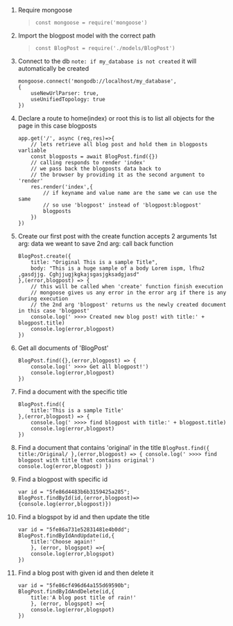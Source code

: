 1.  Require mongoose
    >   `const mongoose = require('mongoose')`

2.  Import the blogpost model with the correct path
    >   `const BlogPost = require('./models/BlogPost')`

3.  Connect to the db `note: if my_database is not created` it will automatically be created
    ```
    mongoose.connect('mongodb://localhost/my_database',
    {
        useNewUrlParser: true,
        useUnifiedTopology: true 
    })
    ```

4.  Declare a route to home(index) or root this is to list all objects for the page in this case blogposts
    ```
    app.get('/', async (req,res)=>{
        // lets retrieve all blog post and hold them in blogposts varliable
        const blogposts = await BlogPost.find({})
        // calling responds to render 'index'
        // we pass back the blogposts data back to
        // the browser by providing it as the second argument to 'render'
        res.render('index',{
            // if keyname and value name are the same we can use the same
            // so use 'blogpost' instead of 'blogpost:blogpost'
            blogposts
        })
    })
    ```

5.  Create our first post with the create function accepts 2 arguments 1st arg: data we weant to save 2nd arg: call back function
    ```
    BlogPost.create({
        title: "Original This is a sample Title",
        body: "This is a huge sample of a body Lorem ispm, lfhu2 ,gasdjjg. Cghjjugjkgkajsgasjgksadgjasd"
    },(error,blogpost) => {
        // this will be called when 'create' function finish execution
        // mongoose gives us any error in the error arg if there is any during execution
        // the 2nd arg 'blogpost' returns us the newly created document in this case 'blogpost'
        console.log(' >>>> Created new blog post! with title:' + blogpost.title)
        console.log(error,blogpost)
    })
    ```

6.  Get all documents of 'BlogPost'
    ```
    BlogPost.find({},(error,blogpost) => {
        console.log(' >>>> Get all blogpost!')
        console.log(error,blogpost)
    })
    ```

7.  Find a document with the specific title
    ```
    BlogPost.find({
        title:'This is a sample Title'
    },(error,blogpost) => {
        console.log(' >>>> find blogpost with title:' + blogpost.title)
        console.log(error,blogpost)
    })
    ```

8.   Find a document that contains 'original' in the title
    ```
    BlogPost.find({
        title:/Original/
    },(error,blogpost) => {
        console.log(' >>>> find blogpost with title that contains original')
        console.log(error,blogpost)
    })
    ```

9.  Find a blogpost with specific id
    ```
    var id = "5fe86d4483b6b3159425a285";
    BlogPost.findById(id,(error,blogpost)=>{console.log(error,blogpost)})
    ```

10. Find a blogspot by id and then update the title
    ```
    var id = "5fe86a731e52831481e4b0dd";
    BlogPost.findByIdAndUpdate(id,{
        title:'Choose again!'
        }, (error, blogspot) =>{
        console.log(error,blogspot)
    })
    ```

11. Find a blog post with given id and then delete it
    ```
    var id = "5fe86cf496d64a155d69590b";
    BlogPost.findByIdAndDelete(id,{
        title:'A blog post title of rain!'
        }, (error, blogspot) =>{
        console.log(error,blogspot)
    })
    ```